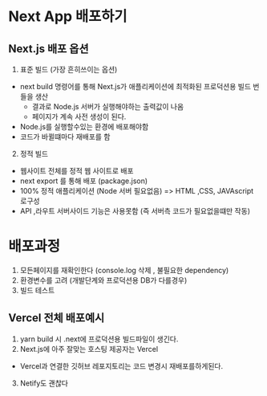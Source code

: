 # Next App 배포하기

## Next.js 배포 옵션

1. 표준 빌드 (가장 흔히쓰이는 옵션)

- next build 명령어를 통해 Next.js가 애플리케이션에 최적화된 프로덕션용 빌드 번들을 생산
  - 결과로 Node.js 서버가 실행해야하는 출력값이 나옴
  - 페이지가 계속 사전 생성이 된다.
- Node.js를 실행할수있는 환경에 배포해야함
- 코드가 바뀔떄마다 재배포를 함

2. 정적 빌드

- 웹사이트 전체를 정적 웹 사이트로 배포
- next export 를 통해 배포 (package.json)
- 100% 정적 애플리케이션 (Node 서버 필요없음) => HTML ,CSS, JAVAscript 로구성
- API ,라우트 서버사이드 기능은 사용못함 (즉 서버측 코드가 필요없을떄만 작동)

# 배포과정

1. 모든페이지를 재확인한다 (console.log 삭제 , 불필요한 dependency)
2. 환경변수를 고려 (개발단계와 프로덕션용 DB가 다를경우)
3. 빌드 테스트

## Vercel 전체 배포예시

1. yarn build 시 .next에 프로덕션용 빌드파일이 생긴다.
2. Next.js에 아주 잘맞는 호스팅 제공자는 Vercel

- Vercel과 연결한 깃허브 레포지토리는 코드 변경시 재배포를하게된다.

3. Netify도 괜찮다
